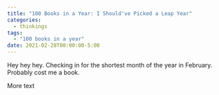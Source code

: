 ```yaml
---
title: "100 Books in a Year: I Should've Picked a Leap Year"
categories:
  - thinkings
tags:
  - "100 books in a year"
date: 2021-02-28T00:00:00-5:00
---
```

Hey hey hey. Checking in for the shortest month of the year in February. Probably cost me a book.
<!--more-->
More text